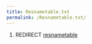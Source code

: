 ```yaml
---
title: Resnametable.txt
permalink: /Resnametable.txt/
---
```


1.  REDIRECT [resnametable](/resnametable "wikilink")
